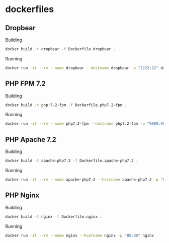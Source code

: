 # dockerfiles

## Dropbear 

Building 

```sh
docker build -t dropbear -f Dockerfile.dropbear .
```

Running
```sh
docker run -it --rm --name dropbear --hostname dropbear -p "2222:22" dropbear
```

## PHP FPM 7.2

Building 

```sh
docker build -t php:7.2-fpm -f Dockerfile.php7.2-fpm .
```

Running
```sh
docker run -it --rm --name php7.2-fpm --hostname php7.2-fpm -p "9000:9000" php:7.2-fpm 
```
## PHP Apache 7.2

Building 

```sh
docker build -t apache:php7.2 -f Dockerfile.apache-php7.2 .
```

Running
```sh
docker run -it --rm --name apache-php7.2 --hostname apache-php7.2 -p "80:80" apache:php7.2
```

## PHP Nginx

Building 

```sh
docker build -t nginx -f Dockerfile.nginx .
```

Running
```sh
docker run -it --rm --name nginx --hostname nginx -p "80:80" nginx
```